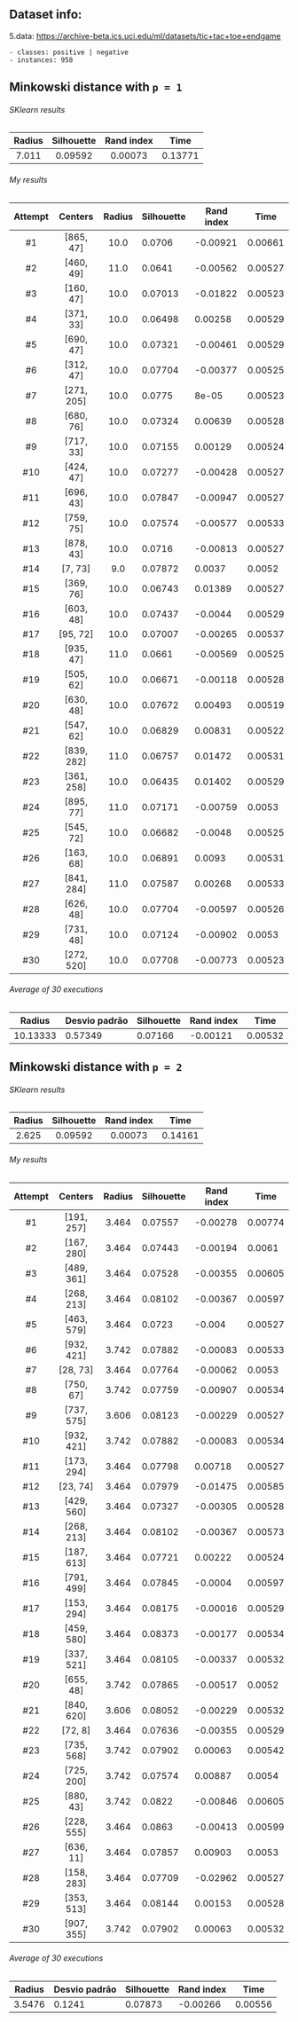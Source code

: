 ## Dataset info:

5.data: https://archive-beta.ics.uci.edu/ml/datasets/tic+tac+toe+endgame

    - classes: positive | negative
    - instances: 958

## Minkowski distance with `p = 1`

###### SKlearn results

| Radius | Silhouette | Rand index | Time    |
| :----: | :--------: | :--------: | ------- |
| 7.011  |  0.09592   |  0.00073   | 0.13771 |

###### My results

| Attempt |  Centers   | Radius | Silhouette | Rand index | Time    |
| :-----: | :--------: | :----: | ---------- | ---------- | ------- |
|   #1    | [865, 47]  |  10.0  | 0.0706     | -0.00921   | 0.00661 |
|   #2    | [460, 49]  |  11.0  | 0.0641     | -0.00562   | 0.00527 |
|   #3    | [160, 47]  |  10.0  | 0.07013    | -0.01822   | 0.00523 |
|   #4    | [371, 33]  |  10.0  | 0.06498    | 0.00258    | 0.00529 |
|   #5    | [690, 47]  |  10.0  | 0.07321    | -0.00461   | 0.00529 |
|   #6    | [312, 47]  |  10.0  | 0.07704    | -0.00377   | 0.00525 |
|   #7    | [271, 205] |  10.0  | 0.0775     | 8e-05      | 0.00523 |
|   #8    | [680, 76]  |  10.0  | 0.07324    | 0.00639    | 0.00528 |
|   #9    | [717, 33]  |  10.0  | 0.07155    | 0.00129    | 0.00524 |
|   #10   | [424, 47]  |  10.0  | 0.07277    | -0.00428   | 0.00527 |
|   #11   | [696, 43]  |  10.0  | 0.07847    | -0.00947   | 0.00527 |
|   #12   | [759, 75]  |  10.0  | 0.07574    | -0.00577   | 0.00533 |
|   #13   | [878, 43]  |  10.0  | 0.0716     | -0.00813   | 0.00527 |
|   #14   |  [7, 73]   |  9.0   | 0.07872    | 0.0037     | 0.0052  |
|   #15   | [369, 76]  |  10.0  | 0.06743    | 0.01389    | 0.00527 |
|   #16   | [603, 48]  |  10.0  | 0.07437    | -0.0044    | 0.00529 |
|   #17   |  [95, 72]  |  10.0  | 0.07007    | -0.00265   | 0.00537 |
|   #18   | [935, 47]  |  11.0  | 0.0661     | -0.00569   | 0.00525 |
|   #19   | [505, 62]  |  10.0  | 0.06671    | -0.00118   | 0.00528 |
|   #20   | [630, 48]  |  10.0  | 0.07672    | 0.00493    | 0.00519 |
|   #21   | [547, 62]  |  10.0  | 0.06829    | 0.00831    | 0.00522 |
|   #22   | [839, 282] |  11.0  | 0.06757    | 0.01472    | 0.00531 |
|   #23   | [361, 258] |  10.0  | 0.06435    | 0.01402    | 0.00529 |
|   #24   | [895, 77]  |  11.0  | 0.07171    | -0.00759   | 0.0053  |
|   #25   | [545, 72]  |  10.0  | 0.06682    | -0.0048    | 0.00525 |
|   #26   | [163, 68]  |  10.0  | 0.06891    | 0.0093     | 0.00531 |
|   #27   | [841, 284] |  11.0  | 0.07587    | 0.00268    | 0.00533 |
|   #28   | [626, 48]  |  10.0  | 0.07704    | -0.00597   | 0.00526 |
|   #29   | [731, 48]  |  10.0  | 0.07124    | -0.00902   | 0.0053  |
|   #30   | [272, 520] |  10.0  | 0.07708    | -0.00773   | 0.00523 |

###### Average of 30 executions

|  Radius  | Desvio padrão | Silhouette | Rand index | Time    |
| :------: | ------------- | ---------- | ---------- | ------- |
| 10.13333 | 0.57349       | 0.07166    | -0.00121   | 0.00532 |

## Minkowski distance with `p = 2`

###### SKlearn results

| Radius | Silhouette | Rand index | Time    |
| :----: | :--------: | :--------: | ------- |
| 2.625  |  0.09592   |  0.00073   | 0.14161 |

###### My results

| Attempt |  Centers   | Radius | Silhouette | Rand index | Time    |
| :-----: | :--------: | :----: | ---------- | ---------- | ------- |
|   #1    | [191, 257] | 3.464  | 0.07557    | -0.00278   | 0.00774 |
|   #2    | [167, 280] | 3.464  | 0.07443    | -0.00194   | 0.0061  |
|   #3    | [489, 361] | 3.464  | 0.07528    | -0.00355   | 0.00605 |
|   #4    | [268, 213] | 3.464  | 0.08102    | -0.00367   | 0.00597 |
|   #5    | [463, 579] | 3.464  | 0.0723     | -0.004     | 0.00527 |
|   #6    | [932, 421] | 3.742  | 0.07882    | -0.00083   | 0.00533 |
|   #7    |  [28, 73]  | 3.464  | 0.07764    | -0.00062   | 0.0053  |
|   #8    | [750, 67]  | 3.742  | 0.07759    | -0.00907   | 0.00534 |
|   #9    | [737, 575] | 3.606  | 0.08123    | -0.00229   | 0.00527 |
|   #10   | [932, 421] | 3.742  | 0.07882    | -0.00083   | 0.00534 |
|   #11   | [173, 294] | 3.464  | 0.07798    | 0.00718    | 0.00527 |
|   #12   |  [23, 74]  | 3.464  | 0.07979    | -0.01475   | 0.00585 |
|   #13   | [429, 560] | 3.464  | 0.07327    | -0.00305   | 0.00528 |
|   #14   | [268, 213] | 3.464  | 0.08102    | -0.00367   | 0.00573 |
|   #15   | [187, 613] | 3.464  | 0.07721    | 0.00222    | 0.00524 |
|   #16   | [791, 499] | 3.464  | 0.07845    | -0.0004    | 0.00597 |
|   #17   | [153, 294] | 3.464  | 0.08175    | -0.00016   | 0.00529 |
|   #18   | [459, 580] | 3.464  | 0.08373    | -0.00177   | 0.00534 |
|   #19   | [337, 521] | 3.464  | 0.08105    | -0.00337   | 0.00532 |
|   #20   | [655, 48]  | 3.742  | 0.07865    | -0.00517   | 0.0052  |
|   #21   | [840, 620] | 3.606  | 0.08052    | -0.00229   | 0.00532 |
|   #22   |  [72, 8]   | 3.464  | 0.07636    | -0.00355   | 0.00529 |
|   #23   | [735, 568] | 3.742  | 0.07902    | 0.00063    | 0.00542 |
|   #24   | [725, 200] | 3.742  | 0.07574    | 0.00887    | 0.0054  |
|   #25   | [880, 43]  | 3.742  | 0.0822     | -0.00846   | 0.00605 |
|   #26   | [228, 555] | 3.464  | 0.0863     | -0.00413   | 0.00599 |
|   #27   | [636, 11]  | 3.464  | 0.07857    | 0.00903    | 0.0053  |
|   #28   | [158, 283] | 3.464  | 0.07709    | -0.02962   | 0.00527 |
|   #29   | [353, 513] | 3.464  | 0.08144    | 0.00153    | 0.00528 |
|   #30   | [907, 355] | 3.742  | 0.07902    | 0.00063    | 0.00532 |

###### Average of 30 executions

| Radius | Desvio padrão | Silhouette | Rand index | Time    |
| :----: | ------------- | ---------- | ---------- | ------- |
| 3.5476 | 0.1241        | 0.07873    | -0.00266   | 0.00556 |
